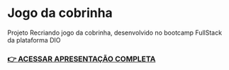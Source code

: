# Jogo da cobrinha
 Projeto Recriando jogo da cobrinha, desenvolvido no bootcamp FullStack da plataforma DIO
### [👉 **ACESSAR APRESENTAÇÃO COMPLETA**](https://marcellaaricia.github.io/Jogo-da-cobrinha/index.html)
